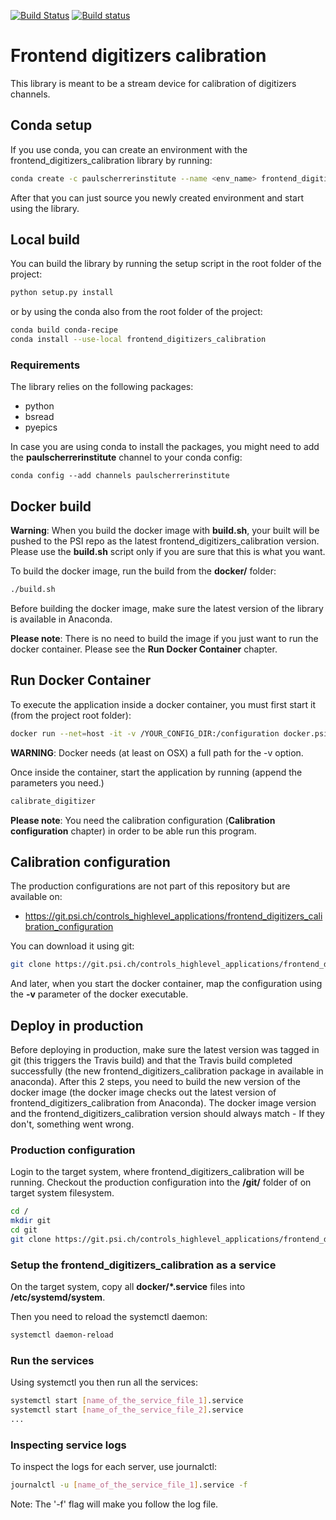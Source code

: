 [![Build Status](https://travis-ci.org/datastreaming/frontend_digitizers_calibration.svg?branch=master)](https://travis-ci.org/datastreaming/frontend_digitizers_calibration) [![Build status](https://ci.appveyor.com/api/projects/status/tigeg1p1wi90aruy?svg=true)](https://ci.appveyor.com/project/Babicaa/frontend-digitizers-calibration)

# Frontend digitizers calibration
This library is meant to be a stream device for calibration of digitizers channels.

## Conda setup
If you use conda, you can create an environment with the frontend_digitizers_calibration library by running:

```bash
conda create -c paulscherrerinstitute --name <env_name> frontend_digitizers_calibration
```

After that you can just source you newly created environment and start using the library.

## Local build
You can build the library by running the setup script in the root folder of the project:

```bash
python setup.py install
```

or by using the conda also from the root folder of the project:

```bash
conda build conda-recipe
conda install --use-local frontend_digitizers_calibration
```

### Requirements
The library relies on the following packages:

- python
- bsread
- pyepics

In case you are using conda to install the packages, you might need to add the **paulscherrerinstitute** channel to 
your conda config:

```
conda config --add channels paulscherrerinstitute
```

## Docker build
**Warning**: When you build the docker image with **build.sh**, your built will be pushed to the PSI repo as the 
latest frontend_digitizers_calibration version. Please use the **build.sh** script only if you are sure that this is 
what you want.

To build the docker image, run the build from the **docker/** folder:
```bash
./build.sh
```

Before building the docker image, make sure the latest version of the library is available in Anaconda.

**Please note**: There is no need to build the image if you just want to run the docker container. 
Please see the **Run Docker Container** chapter.

## Run Docker Container
To execute the application inside a docker container, you must first start it (from the project root folder):
```bash
docker run --net=host -it -v /YOUR_CONFIG_DIR:/configuration docker.psi.ch:5000/frontend_digitizers_calibration /bin/bash
```

**WARNING**: Docker needs (at least on OSX) a full path for the -v option.

Once inside the container, start the application by running (append the parameters you need.)
```bash
calibrate_digitizer
```

**Please note**: You need the calibration configuration (**Calibration configuration** chapter) in order to be 
able run this program.

## Calibration configuration

The production configurations are not part of this repository but are available on:
- https://git.psi.ch/controls_highlevel_applications/frontend_digitizers_calibration_configuration

You can download it using git:
```bash
git clone https://git.psi.ch/controls_highlevel_applications/frontend_digitizers_calibration_configuration.git
```

And later, when you start the docker container, map the configuration using the **-v** parameter of the docker 
executable.

## Deploy in production

Before deploying in production, make sure the latest version was tagged in git (this triggers the Travis build) and 
that the Travis build completed successfully (the new frontend_digitizers_calibration package in available in anaconda). 
After this 2 steps, you need to build the new version of the docker image (the docker image checks out the latest 
version of frontend_digitizers_calibration from Anaconda). 
The docker image version and the frontend_digitizers_calibration version should always match - 
If they don't, something went wrong.

### Production configuration
Login to the target system, where frontend_digitizers_calibration will be running. Checkout the production configuration 
into the **/git/** folder of on target system filesystem.

```bash
cd /
mkdir git
cd git
git clone https://git.psi.ch/controls_highlevel_applications/frontend_digitizers_calibration_configuration.git
```

### Setup the frontend_digitizers_calibration as a service
On the target system, copy all **docker/\*.service** files into 
**/etc/systemd/system**.

Then you need to reload the systemctl daemon:
```bash
systemctl daemon-reload
```

### Run the services
Using systemctl you then run all the services:
```bash
systemctl start [name_of_the_service_file_1].service
systemctl start [name_of_the_service_file_2].service
...
```

### Inspecting service logs
To inspect the logs for each server, use journalctl:
```bash
journalctl -u [name_of_the_service_file_1].service -f
```

Note: The '-f' flag will make you follow the log file.